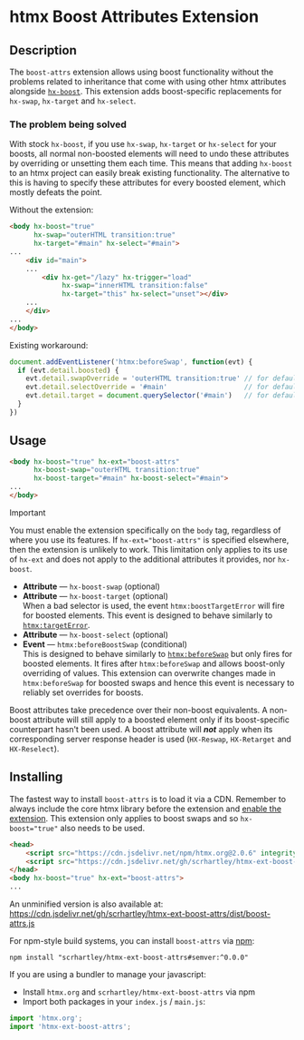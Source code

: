 # htmx Boost Attributes Extension

## Description

The `boost-attrs` extension allows using boost functionality without the problems related to inheritance that come with using other htmx attributes alongside [`hx-boost`](https://htmx.org/attributes/hx-boost/). This extension adds boost-specific replacements for `hx-swap`, `hx-target` and `hx-select`.

### The problem being solved

With stock `hx-boost`, if you use `hx-swap`, `hx-target` or `hx-select` for your boosts, all normal non-boosted elements will need to undo these attributes by overriding or unsetting them each time. This means that adding `hx-boost` to an htmx project can easily break existing functionality. The alternative to this is having to specify these attributes for every boosted element, which mostly defeats the point.

Without the extension:
```html
<body hx-boost="true"
      hx-swap="outerHTML transition:true"
      hx-target="#main" hx-select="#main">
...
    <div id="main">
    ...
        <div hx-get="/lazy" hx-trigger="load"
             hx-swap="innerHTML transition:false"
             hx-target="this" hx-select="unset"></div>
    ...
    </div>
...
</body>
```
Existing workaround:
```js
document.addEventListener('htmx:beforeSwap', function(evt) {
  if (evt.detail.boosted) {
    evt.detail.swapOverride = 'outerHTML transition:true' // for default: 'innerHTML'
    evt.detail.selectOverride = '#main'                   // for default: 'unset'
    evt.detail.target = document.querySelector('#main')   // for default: document.body
  }
})
```


## Usage

```html
<body hx-boost="true" hx-ext="boost-attrs"
      hx-boost-swap="outerHTML transition:true"
      hx-boost-target="#main" hx-boost-select="#main">
...
</body>
```
> [!IMPORTANT]
> You must enable the extension specifically on the `body` tag, regardless of where you use its features. If `hx-ext="boost-attrs"` is specified elsewhere, then the extension is unlikely to work. This limitation only applies to its use of `hx-ext` and does not apply to the additional attributes it provides, nor `hx-boost`.

* **Attribute** — `hx-boost-swap` (optional)  
* **Attribute** — `hx-boost-target` (optional)  
When a bad selector is used, the event `htmx:boostTargetError` will fire for boosted elements. This event is designed to behave similarly to [`htmx:targetError`](https://htmx.org/events/#htmx:targetError).  
* **Attribute** — `hx-boost-select` (optional)  
* **Event** — `htmx:beforeBoostSwap` (conditional)  
This is designed to behave similarly to [`htmx:beforeSwap`](https://htmx.org/events/#htmx:beforeSwap) but only fires for boosted elements. It fires after `htmx:beforeSwap` and allows boost-only overriding of values. This extension can overwrite changes made in `htmx:beforeSwap` for boosted swaps and hence this event is necessary to reliably set overrides for boosts.

Boost attributes take precedence over their non-boost equivalents. A non-boost attribute will still apply to a boosted element only if its boost-specific counterpart hasn't been used. A boost attribute will ***not*** apply when its corresponding server response header is used (`HX-Reswap`, `HX-Retarget` and `HX-Reselect`).


## Installing

The fastest way to install `boost-attrs` is to load it via a CDN. Remember to always include the core htmx library before the extension and [enable the extension](#Usage). This extension only applies to boost swaps and so `hx-boost="true"` also needs to be used.

```html
<head>
    <script src="https://cdn.jsdelivr.net/npm/htmx.org@2.0.6" integrity="sha384-Akqfrbj/HpNVo8k11SXBb6TlBWmXXlYQrCSqEWmyKJe+hDm3Z/B2WVG4smwBkRVm" crossorigin="anonymous"></script>
    <script src="https://cdn.jsdelivr.net/gh/scrhartley/htmx-ext-boost-attrs@0.0.0/dist/boost-attrs.min.js" integrity="sha384-nYmSuzDSFrs+dq2leJam05mhnpHIvHmRuFdZL5tIVZb+Cuv6jBE+Tzrae3Mbwkaq" crossorigin="anonymous"></script>
</head>
<body hx-boost="true" hx-ext="boost-attrs">
...
```

An unminified version is also available at:  
https://cdn.jsdelivr.net/gh/scrhartley/htmx-ext-boost-attrs/dist/boost-attrs.js

For npm-style build systems, you can install `boost-attrs` via [npm](https://www.npmjs.com/):
```shell
npm install "scrhartley/htmx-ext-boost-attrs#semver:^0.0.0"
```
If you are using a bundler to manage your javascript:
* Install `htmx.org` and `scrhartley/htmx-ext-boost-attrs` via npm
* Import both packages in your `index.js` / `main.js`:
```js
import 'htmx.org';
import 'htmx-ext-boost-attrs';
```